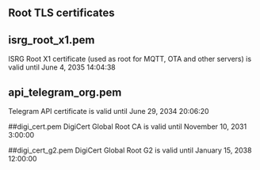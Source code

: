 ## Root TLS certificates

## isrg_root_x1.pem
ISRG Root X1 certificate (used as root for MQTT, OTA and other servers) is valid until June 4, 2035 14:04:38

## api_telegram_org.pem
Telegram API certificate is valid until June 29, 2034 20:06:20

##digi_cert.pem
DigiCert Global Root CA is valid until November 10, 2031 3:00:00

##digi_cert_g2.pem
DigiCert Global Root G2 is valid until January 15, 2038 12:00:00